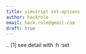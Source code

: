 ```yaml
---
title: vimscript set-options
author: hackrole
email: hack.role@gmail.com
draft: true
---
```



.. [1] see detail with :h :set
